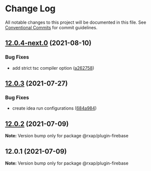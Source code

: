 # Change Log

All notable changes to this project will be documented in this file.
See [Conventional Commits](https://conventionalcommits.org) for commit guidelines.

## [12.0.4-next.0](https://gitlab.com/rxap/schematics/compare/@rxap/plugin-firebase@12.0.3...@rxap/plugin-firebase@12.0.4-next.0) (2021-08-10)


### Bug Fixes

* add strict tsc compiler option ([a262758](https://gitlab.com/rxap/schematics/commit/a2627582222671e58f6feaed0309d33ab13e6984))





## [12.0.3](https://gitlab.com/rxap/schematics/compare/@rxap/plugin-firebase@12.0.2...@rxap/plugin-firebase@12.0.3) (2021-07-27)


### Bug Fixes

* create idea run configurations ([684a984](https://gitlab.com/rxap/schematics/commit/684a984efa872fbd157b08cf4e57093c3c1fa395))





## [12.0.2](https://gitlab.com/rxap/schematics/compare/@rxap/plugin-firebase@12.0.1...@rxap/plugin-firebase@12.0.2) (2021-07-09)

**Note:** Version bump only for package @rxap/plugin-firebase





## 12.0.1 (2021-07-09)

**Note:** Version bump only for package @rxap/plugin-firebase
